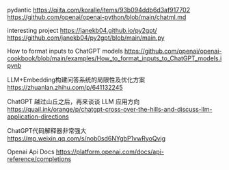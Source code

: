 pydantic
https://qiita.com/koralle/items/93b094ddb6d3af917702
https://github.com/openai/openai-python/blob/main/chatml.md

interesting project
https://janekb04.github.io/py2gpt/
https://github.com/janekb04/py2gpt/blob/main/main.py

How to format inputs to ChatGPT models
https://github.com/openai/openai-cookbook/blob/main/examples/How_to_format_inputs_to_ChatGPT_models.ipynb

LLM+Embedding构建问答系统的局限性及优化方案
https://zhuanlan.zhihu.com/p/641132245

ChatGPT 越过山丘之后，再来谈谈 LLM 应用方向
https://quail.ink/orange/p/chatgpt-cross-over-the-hills-and-discuss-llm-application-directions

ChatGPT代码解释器非常强大
https://mp.weixin.qq.com/s/nob0sd6NYgbP1vwRyoQvig

Openai Api Docs
https://platform.openai.com/docs/api-reference/completions



